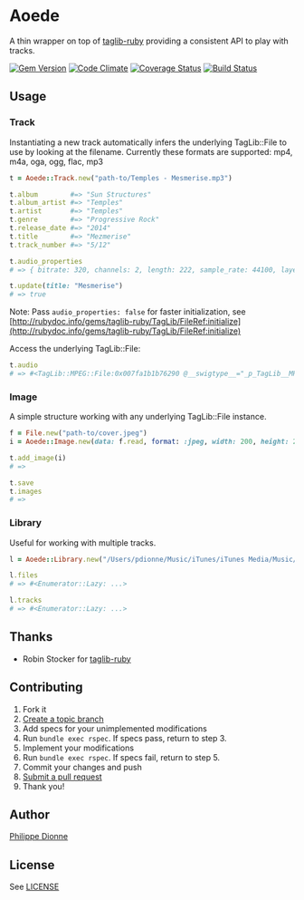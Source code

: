 # Aoede
A thin wrapper on top of [taglib-ruby](https://github.com/robinst/taglib-ruby) providing a consistent API to play with tracks.

[![Gem Version](https://badge.fury.io/rb/aoede.png)](http://badge.fury.io/rb/aoede)
[![Code Climate](https://codeclimate.com/github/phildionne/aoede.png)](https://codeclimate.com/github/phildionne/aoede)
[![Coverage Status](https://coveralls.io/repos/phildionne/aoede/badge.png)](https://coveralls.io/r/phildionne/aoede)
[![Build Status](https://travis-ci.org/phildionne/aoede.png)](https://travis-ci.org/phildionne/aoede)

## Usage

### Track

Instantiating a new track automatically infers the underlying TagLib::File to use by looking at the filename. Currently these formats are supported: mp4, m4a, oga, ogg, flac, mp3

```ruby
t = Aoede::Track.new("path-to/Temples - Mesmerise.mp3")

t.album        #=> "Sun Structures"
t.album_artist #=> "Temples"
t.artist       #=> "Temples"
t.genre        #=> "Progressive Rock"
t.release_date #=> "2014"
t.title        #=> "Mezmerise"
t.track_number #=> "5/12"

t.audio_properties
# => { bitrate: 320, channels: 2, length: 222, sample_rate: 44100, layer: 3, version: 0 }

t.update(title: "Mesmerise")
# => true
```

Note: Pass `audio_properties: false` for faster initialization, see [http://rubydoc.info/gems/taglib-ruby/TagLib/FileRef:initialize](http://rubydoc.info/gems/taglib-ruby/TagLib/FileRef:initialize)

Access the underlying TagLib::File:

```ruby
t.audio
# => #<TagLib::MPEG::File:0x007fa1b1b76290 @__swigtype__="_p_TagLib__MPEG__File">
```


### Image

A simple structure working with any underlying TagLib::File instance.

```ruby
f = File.new("path-to/cover.jpeg")
i = Aoede::Image.new(data: f.read, format: :jpeg, width: 200, height: 200)

t.add_image(i)
# =>

t.save
t.images
# =>
```


### Library

Useful for working with multiple tracks.

```ruby
l = Aoede::Library.new("/Users/pdionne/Music/iTunes/iTunes Media/Music/")

l.files
# => #<Enumerator::Lazy: ...>

l.tracks
# => #<Enumerator::Lazy: ...>
```

## Thanks
- Robin Stocker for [taglib-ruby](https://github.com/robinst/taglib-ruby)

## Contributing

1. Fork it
2. [Create a topic branch](http://learn.github.com/p/branching.html)
3. Add specs for your unimplemented modifications
4. Run `bundle exec rspec`. If specs pass, return to step 3.
5. Implement your modifications
6. Run `bundle exec rspec`. If specs fail, return to step 5.
7. Commit your changes and push
8. [Submit a pull request](http://help.github.com/send-pull-requests/)
9. Thank you!

## Author

[Philippe Dionne](http://phildionne.com)

## License

See [LICENSE](https://github.com/phildionne/aoede/blob/master/LICENSE)
